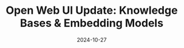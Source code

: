 ---
categories:
- RAG & Knowledge Management
date: 2024-10-27
description: Exploring the new features in Open Web UI, focusing on knowledge base
  management and embedding model configuration for improved search.
duration: 16 minutes
layout: course
level: Beginner
sections:
- description: Overview of the new Open Web UI update, highlighting improved document
    management and knowledge base creation.
  timestamp: 00:00
  title: "\U0001F3A5 Introduction: Enhanced Knowledge Base Management"
- description: Detailed walkthrough of importing documents (files and directories),
    creating new knowledge bases, and managing the process of indexing and vector
    embedding.
  timestamp: 01:00
  title: "\U0001F680 Importing and Managing Knowledge Bases"
- description: Explanation of embedding model selection and configuration, including
    using Hugging Face models and understanding the impact of model choice on performance
    and speed. Covers hybrid search and reranking.
  timestamp: 02:50
  title: ⚙️ Configuring Embedding Models
- description: Demonstration of changing embedding models, the need for recomputation,
    and troubleshooting issues encountered during the embedding process (e.g., slow
    processing with larger models).
  timestamp: 05:50
  title: "\U0001F504 Recomputing Embeddings and Troubleshooting"
- description: How to use the newly created knowledge base to answer questions, along
    with a discussion on limitations and potential issues (e.g., incomplete uploads
    affecting search results).
  timestamp: '12:20'
  title: "\U0001F4A1 Utilizing the Knowledge Base for Queries"
- description: Summary of key takeaways, including choosing appropriate embedding
    models, handling different document types, and addressing common challenges.
  timestamp: '15:20'
  title: "\U0001F3AF Conclusion: Best Practices and Considerations"
tags:
- OpenAI
- Open Web UI
- Embedding Models
- Knowledge Base
- Vector Databases
- Sentence Transformers
thumbnail: https://i.ytimg.com/vi/5Lpd2o1TM7A/sddefault.jpg
title: 'Open Web UI Update: Knowledge Bases & Embedding Models'
videoId: 5Lpd2o1TM7A
---
